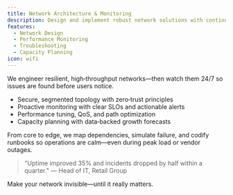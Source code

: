 ```yaml
---
title: Network Architecture & Monitoring
description: Design and implement robust network solutions with continuous monitoring for optimal performance.
features:
  - Network Design
  - Performance Monitoring
  - Troubleshooting
  - Capacity Planning
icon: wifi
---
```


We engineer resilient, high‑throughput networks—then watch them 24/7 so issues are found before users notice.

- Secure, segmented topology with zero‑trust principles
- Proactive monitoring with clear SLOs and actionable alerts
- Performance tuning, QoS, and path optimization
- Capacity planning with data‑backed growth forecasts

From core to edge, we map dependencies, simulate failure, and codify runbooks so operations are calm—even during peak load or vendor outages.

> "Uptime improved 35% and incidents dropped by half within a quarter." — Head of IT, Retail Group

Make your network invisible—until it really matters.
